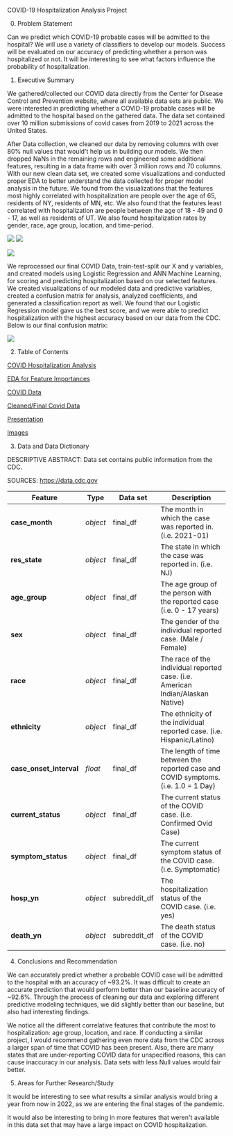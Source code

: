 COVID-19 Hospitalization Analysis Project

0) Problem Statement
 
Can we predict which COVID-19 probable cases will be admitted to the hospital?
We will use a variety of classifiers to develop our models.
Success will be evaluated on our accuracy of predicting whether a person was hospitalized or not.
It will be interesting to see what factors influence the probability of hospitalization. 

1) Executive Summary
 
We gathered/collected our COVID data directly from the Center for Disease Control and Prevention website, where all available data sets are public.
We were interested in predicting whether a COVID-19 probable cases will be admitted to the hospital based on the gathered data. The data set contained over 10 million submissions of covid cases from 2019 to 2021 across the United States. 

After Data collection, we cleaned our data by removing columns with over 80% null values that would't help us in building our models. We then dropped NaNs in the remaining rows and engineered some additional features, resulting in a data frame with over 3 million rows and 70 columns. With our new clean data set, we created some visualizations and conducted proper EDA to better understand the data collected for proper model analysis in the future. We found from the visualizations that the features most highly correlated with hospitalization are people over the age of 65, residents of NY, residents of MN, etc. We also found that the features least correlated with hospitalization are people between the age of 18 - 49 and 0 - 17, as well as residents of UT. 
We also found hospitalization rates by gender, race, age group, location, and time-period.



<img src = "images/age_hospitalizations.jpg"> <img src = "images/gender_hospitalizations.jpg">

<img src = "images/state_hospitalizations.jpg"> 

We reprocessed our final COVID Data, train-test-split our X and y variables, and created models using Logistic Regression and ANN Machine Learning, for scoring and predicting hospitalization based on our selected features. We created visualizations of our modeled data and predictive variables, created a confusion matrix for analysis, analyzed coefficients, and generated a classification report as well. We found that our Logistic Regression model gave us the best score, and we were able to predict hospitalization with the highest accuracy based on our data from the CDC. Below is our final confusion matrix:

<img src = "images/final_confusion_matrix.png">

2) Table of Contents

[COVID Hospitalization Analysis](covid_hospital_final.ipynb)

[EDA for Feature Importances](EDA_feature_importances.ipynb)

[COVID Data](data/covid_cases_cleaned.csv) 

[Cleaned/Final Covid Data](data/final_df.pkl)

[Presentation](presentation/Covid-Presentation.pdf)

[Images](images/)
 
3) Data and Data Dictionary

DESCRIPTIVE ABSTRACT: Data set contains public information from the CDC.

SOURCES: https://data.cdc.gov

|Feature|Type|Data set|Description|
|---|---|---|---|
|**case_month**|*object*|final_df|The month in which the case was reported in. (i.e. 2021-01)
|**res_state**|*object*|final_df|The state in which the case was reported in. (i.e. NJ) 
|**age_group**|*object*|final_df|The age group of the person with the reported case (i.e. 0 - 17 years)
|**sex**|*object*|final_df|The gender of the individual reported case. (Male / Female)
|**race**|*object*|final_df|The race of the individual reported case. (i.e. American Indian/Alaskan Native)
|**ethnicity**|*object*|final_df|The ethnicity of the individual reported case. (i.e. Hispanic/Latino)
|**case_onset_interval**|*float*|final_df|The length of time between the reported case and COVID symptoms. (i.e. 1.0 = 1 Day)
|**current_status**|*object*|final_df|The current status of the COVID case. (i.e. Confirmed Ovid Case) 
|**symptom_status**|*object*|final_df|The current symptom status of the COVID case. (i.e. Symptomatic)
|**hosp_yn**|*object*|subreddit_df|The hospitalization status of the COVID case. (i.e. yes)
|**death_yn**|*object*|subreddit_df|The death status of the COVID case. (i.e. no)

4) Conclusions and Recommendation

We can accurately predict whether a probable COVID case will be admitted to the hospital with an accuracy of ~93.2%.
It was difficult to create an accurate prediction that would perform better than our baseline accuracy of ~92.6%.
Through the process of cleaning our data and exploring different predictive modeling techniques, we did slightly better than our baseline, but also had interesting findings.

We notice all the different correlative features that contribute the most to hospitalization: age group, location, and race. 
If conducting a similar project, I would recommend gathering even more data from the CDC across a larger span of time that COVID has been present. Also, there are many states that are under-reporting COVID data for unspecified reasons, this can cause inaccuracy in our analysis. Data sets with less Null values would fair better. 

5) Areas for Further Research/Study

It would be interesting to see what results a similar analysis would bring a year from now in 2022, as we are entering the final stages of the pandemic.

It would also be interesting to bring in more features that weren't available in this data set that may have a large impact on COVID hospitalization.